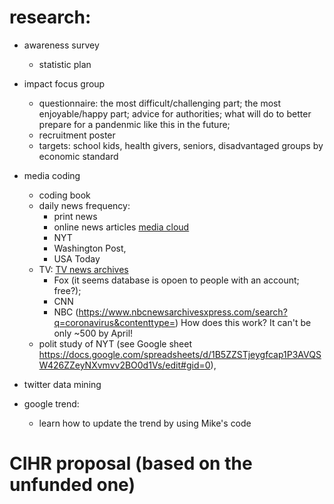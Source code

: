 # research:

  - awareness survey
    - statistic plan
    
  - impact focus group
    - questionnaire:  the most difficult/challenging part; the most enjoyable/happy part; advice for authorities; what will do to better prepare for a pandenmic like this in the future; 
    - recruitment poster
    - targets:  school kids, health givers, seniors, disadvantaged groups by economic standard
    
  - media coding
    - coding book
    - daily news frequency:  
      - print news
      - online news articles [media cloud](https://mediacloud.org/)
       - NYT 
       - Washington Post, 
       - USA Today
    - TV:  [TV news archives](https://archive.org/details/tv)
      - Fox (it seems database is opoen to people with an account; free?); 
      - CNN
      - NBC (https://www.nbcnewsarchivesxpress.com/search?q=coronavirus&contenttype=)  How does this work?  It can't be only ~500 by April!
    - polit study of NYT (see Google sheet https://docs.google.com/spreadsheets/d/1B5ZZSTjeygfcap1P3AVQSW426ZZeyNXvmvv2BO0d1Vs/edit#gid=0), 
    
  - twitter data mining
  
  - google trend:
    - learn how to update the trend by using Mike's code

# CIHR proposal (based on the unfunded one)

